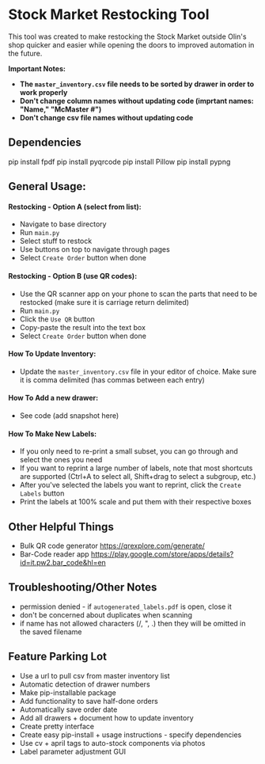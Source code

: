 # Stock Market Restocking Tool
This tool was created to make restocking the Stock Market outside Olin's shop quicker and easier while opening the doors to improved automation in the future.

**Important Notes:**
- **The `master_inventory.csv` file needs to be sorted by drawer in order to work properly**
- **Don't change column names without updating code (imprtant names: "Name," "McMaster #")**
- **Don't change csv file names without updating code**

## Dependencies
pip install fpdf
pip install pyqrcode
pip install Pillow
pip install pypng

## General Usage:
#### Restocking - Option A (select from list):
- Navigate to base directory
- Run `main.py`
- Select stuff to restock
- Use buttons on top to navigate through pages
- Select `Create Order` button when done
#### Restocking - Option B (use QR codes):
- Use the QR scanner app on your phone to scan the parts that need to be restocked (make sure it is carriage return delimited)
- Run `main.py`
- Click the `Use QR` button
- Copy-paste the result into the text box
- Select `Create Order` button when done

#### How To Update Inventory:
- Update the `master_inventory.csv` file in your editor of choice. Make sure it is comma delimited (has commas between each entry)

#### How To Add a new drawer:
- See code (add snapshot here)

#### How To Make New Labels:
- If you only need to re-print a small subset, you can go through and select the ones you need
- If you want to reprint a large number of labels, note that most shortcuts are supported (Ctrl+A to select all, Shift+drag to select a subgroup, etc.)
- After you've selected the labels you want to reprint, click the `Create Labels` button
- Print the labels at 100% scale and put them with their respective boxes

## Other Helpful Things
- Bulk QR code generator https://qrexplore.com/generate/
- Bar-Code reader app https://play.google.com/store/apps/details?id=it.pw2.bar_code&hl=en

## Troubleshooting/Other Notes
- permission denied - if `autogenerated_labels.pdf` is open, close it
- don't be concerned about duplicates when scanning
- if name has not allowed characters (/, ", .) then they will be omitted in the saved filename

## Feature Parking Lot
- Use a url to pull csv from master inventory list
- Automatic detection of drawer numbers
- Make pip-installable package
- Add functionality to save half-done orders
- Automatically save order date
- Add all drawers + document how to update inventory
- Create pretty interface
- Create easy pip-install + usage instructions - specify dependencies
- Use cv + april tags to auto-stock components via photos
- Label parameter adjustment GUI

